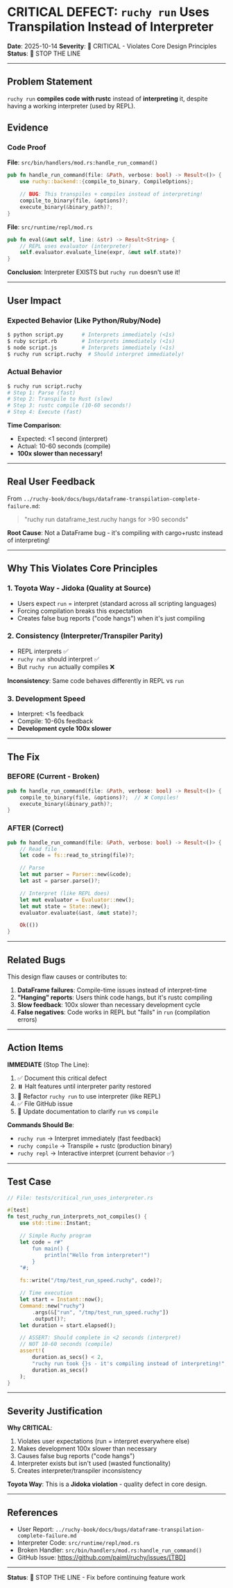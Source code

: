 # CRITICAL DEFECT: `ruchy run` Uses Transpilation Instead of Interpreter

**Date**: 2025-10-14
**Severity**: 🔴 CRITICAL - Violates Core Design Principles
**Status**: 🔴 STOP THE LINE

---

## Problem Statement

`ruchy run` **compiles code with rustc** instead of **interpreting** it, despite having a working interpreter (used by REPL).

## Evidence

### Code Proof

**File**: `src/bin/handlers/mod.rs:handle_run_command()`
```rust
pub fn handle_run_command(file: &Path, verbose: bool) -> Result<()> {
    use ruchy::backend::{compile_to_binary, CompileOptions};

    // BUG: This transpiles + compiles instead of interpreting!
    compile_to_binary(file, &options)?;
    execute_binary(&binary_path)?;
}
```

**File**: `src/runtime/repl/mod.rs`
```rust
pub fn eval(&mut self, line: &str) -> Result<String> {
    // REPL uses evaluator (interpreter)
    self.evaluator.evaluate_line(expr, &mut self.state)?
}
```

**Conclusion**: Interpreter EXISTS but `ruchy run` doesn't use it!

---

## User Impact

### Expected Behavior (Like Python/Ruby/Node)
```bash
$ python script.py      # Interprets immediately (<1s)
$ ruby script.rb        # Interprets immediately (<1s)
$ node script.js        # Interprets immediately (<1s)
$ ruchy run script.ruchy  # Should interpret immediately!
```

### Actual Behavior
```bash
$ ruchy run script.ruchy
# Step 1: Parse (fast)
# Step 2: Transpile to Rust (slow)
# Step 3: rustc compile (10-60 seconds!)
# Step 4: Execute (fast)
```

**Time Comparison**:
- Expected: <1 second (interpret)
- Actual: 10-60 seconds (compile)
- **100x slower than necessary!**

---

## Real User Feedback

From `../ruchy-book/docs/bugs/dataframe-transpilation-complete-failure.md`:

> "ruchy run dataframe_test.ruchy hangs for >90 seconds"

**Root Cause**: Not a DataFrame bug - it's compiling with cargo+rustc instead of interpreting!

---

## Why This Violates Core Principles

### 1. Toyota Way - Jidoka (Quality at Source)
- Users expect `run` = interpret (standard across all scripting languages)
- Forcing compilation breaks this expectation
- Creates false bug reports ("code hangs") when it's just compiling

### 2. Consistency (Interpreter/Transpiler Parity)
- REPL interprets ✅
- `ruchy run` should interpret ✅
- But `ruchy run` actually compiles ❌

**Inconsistency**: Same code behaves differently in REPL vs `run`

### 3. Development Speed
- Interpret: <1s feedback
- Compile: 10-60s feedback
- **Development cycle 100x slower**

---

## The Fix

### BEFORE (Current - Broken)
```rust
pub fn handle_run_command(file: &Path, verbose: bool) -> Result<()> {
    compile_to_binary(file, &options)?;  // ❌ Compiles!
    execute_binary(&binary_path)?;
}
```

### AFTER (Correct)
```rust
pub fn handle_run_command(file: &Path, verbose: bool) -> Result<()> {
    // Read file
    let code = fs::read_to_string(file)?;

    // Parse
    let mut parser = Parser::new(&code);
    let ast = parser.parse()?;

    // Interpret (like REPL does)
    let mut evaluator = Evaluator::new();
    let mut state = State::new();
    evaluator.evaluate(&ast, &mut state)?;

    Ok(())
}
```

---

## Related Bugs

This design flaw causes or contributes to:

1. **DataFrame failures**: Compile-time issues instead of interpret-time
2. **"Hanging" reports**: Users think code hangs, but it's rustc compiling
3. **Slow feedback**: 100x slower than necessary development cycle
4. **False negatives**: Code works in REPL but "fails" in `run` (compilation errors)

---

## Action Items

**IMMEDIATE** (Stop The Line):
1. ✅ Document this critical defect
2. ⏸️ Halt features until interpreter parity restored
3. 🔧 Refactor `ruchy run` to use interpreter (like REPL)
4. ✅ File GitHub issue
5. 📝 Update documentation to clarify `run` vs `compile`

**Commands Should Be**:
- `ruchy run` → Interpret immediately (fast feedback)
- `ruchy compile` → Transpile + rustc (production binary)
- `ruchy repl` → Interactive interpret (current behavior ✅)

---

## Test Case

```rust
// File: tests/critical_run_uses_interpreter.rs

#[test]
fn test_ruchy_run_interprets_not_compiles() {
    use std::time::Instant;

    // Simple Ruchy program
    let code = r#"
        fun main() {
            println("Hello from interpreter!")
        }
    "#;

    fs::write("/tmp/test_run_speed.ruchy", code)?;

    // Time execution
    let start = Instant::now();
    Command::new("ruchy")
        .args(&["run", "/tmp/test_run_speed.ruchy"])
        .output()?;
    let duration = start.elapsed();

    // ASSERT: Should complete in <2 seconds (interpret)
    // NOT 10-60 seconds (compile)
    assert!(
        duration.as_secs() < 2,
        "ruchy run took {}s - it's compiling instead of interpreting!",
        duration.as_secs()
    );
}
```

---

## Severity Justification

**Why CRITICAL**:
1. Violates user expectations (run = interpret everywhere else)
2. Makes development 100x slower than necessary
3. Causes false bug reports ("code hangs")
4. Interpreter exists but isn't used (wasted functionality)
5. Creates interpreter/transpiler inconsistency

**Toyota Way**: This is a **Jidoka violation** - quality defect in core design.

---

## References

- User Report: `../ruchy-book/docs/bugs/dataframe-transpilation-complete-failure.md`
- Interpreter Code: `src/runtime/repl/mod.rs`
- Broken Handler: `src/bin/handlers/mod.rs:handle_run_command()`
- GitHub Issue: https://github.com/paiml/ruchy/issues/[TBD]

---

**Status**: 🚨 STOP THE LINE - Fix before continuing feature work
